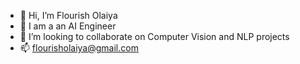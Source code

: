- 👋 Hi, I’m Flourish Olaiya
- 👀 I am a an AI Engineer
- 💞️ I’m looking to collaborate on Computer Vision and NLP projects
- 📫 flourisholaiya@gmail.com

<!---
lourish789/lourish789 is a ✨ special ✨ repository because its `README.md` (this file) appears on your GitHub profile.
You can click the Preview link to take a look at your changes.
--->
